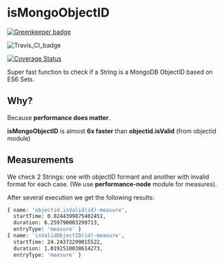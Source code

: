 # isMongoObjectID

[![Greenkeeper badge](https://badges.greenkeeper.io/mrm8488/isMongoObjectID.svg)](https://greenkeeper.io/)

![Travis_CI_badge](https://travis-ci.org/mrm8488/isMongoObjectID.svg?branch=master)

[![Coverage Status](https://coveralls.io/repos/github/mrm8488/isMongoObjectID/badge.svg?branch=master)](https://coveralls.io/github/mrm8488/isMongoObjectID?branch=master)

Super fast function to check if a String is a MongoDB ObjectID based on ES6 Sets.

## Why?
Because **performance does matter**.

**isMongoObjectID** is almost **6x faster** than **objectid.isValid** (from objectid module)

## Measurements

We check 2 Strings: one with objectID formant and another with invalid format for each case. (We use **performance-node** module for measures).

After several execution we get the following results:

```sh
{ name: 'objectid.isValid(id)-measure',
  startTime: 0.8244399875402451,
  duration: 6.259790003299713,
  entryType: 'measure' }
{ name: 'isValidObjectID(id)-measure',
  startTime: 24.24372299015522,
  duration: 1.0192510038614273,
  entryType: 'measure' }
```
